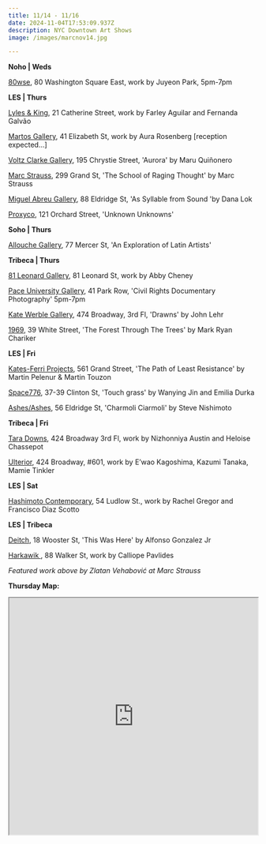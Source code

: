 ```yaml
---
title: 11/14 - 11/16
date: 2024-11-04T17:53:09.937Z
description: NYC Downtown Art Shows
image: /images/marcnov14.jpg

---
```

**N﻿oho | Weds**

[80wse](https://80wse.org/), 80 Washington Square East, work by Juyeon Park, 5pm-7pm

**L﻿ES | Thurs**

[Lyles & King](https://lylesandking.com/), 21 Catherine Street, work by Farley Aguilar and Fernanda Galvão

[Martos Gallery](https://www.martosgallery.com/exhibitions/109-aura-rosenberg/overview/), 41 Elizabeth St, work by Aura Rosenberg \[reception expected...]

[Voltz Clarke Gallery](https://voltzclarke.com/exhibitions/maru-quinonero-aurora), 195 Chrystie Street, 'Aurora' by Maru Quiñonero

[Marc Strauss](https://marcstraus.com/exhibitions/155-zlatan-vehabovic-the-school-of-raging-thought/press_release_text/), 299 Grand St, 'The School of Raging Thought' by Marc Strauss

[Miguel Abreu Gallery](https://miguelabreugallery.com/exhibitions/), 88 Eldridge St, 'As Syllable from Sound 'by Dana Lok

[Proxyco](https://www.proxycogallery.com/unknown-unknowns/), 121 Orchard Street, 'Unknown Unknowns'

**S﻿oho | Thurs**

[Allouche Gallery](https://allouchegallery.com/), 77 Mercer St, 'An Exploration of Latin Artists' 

**Tribeca | Thurs**

[81 Leonard Gallery](https://81leonardgallery.com/), 81 Leonard St, work by Abby Cheney

[Pace University Gallery](https://www.pace.edu/dyson/life-dyson/art-gallery), 41 Park Row, 'Civil Rights Documentary Photography' 5pm-7pm

[Kate Werble Gallery](https://www.katewerblegallery.com/), 474 Broadway, 3rd Fl, 'Drawns' by John Lehr

[1969](http://www.1969gallery.com/upcoming), 39 White Street, 'The Forest Through The Trees' by Mark Ryan Chariker

**L﻿ES | Fri**

[Kates-Ferri Projects](https://www.katesferriprojects.com/), 561 Grand Street, 'The Path of Least Resistance' by Martin Pelenur & Martin Touzon

[Space776](https://www.space776.com/), 37-39 Clinton St, 'Touch grass' by Wanying Jin and Emilia Durka

[Ashes/Ashes](https://www.instagram.com/ashesonashes), 56 Eldridge St, 'Charmoli Ciarmoli' by Steve Nishimoto

**T﻿ribeca | Fri**

[Tara Downs](https://taradowns.com/), 424 Broadway 3rd Fl, work by Nizhonniya Austin and Heloise Chassepot

[Ulterior](http://www.ulteriorgallery.com/), 424 Broadway, #601, work by E’wao Kagoshima, Kazumi Tanaka, Mamie Tinkler

**L﻿ES | Sat**

[Hashimoto Contemporary](https://www.hashimotocontemporary.com/exhibitions/current/), 54 Ludlow St., work by Rachel Gregor and Francisco Diaz Scotto

**L﻿ES | Tribeca** 

[Deitch](https://deitch.com/new-york/exhibitions/alfonso-gonzlez-jr-this-was-here), 18 Wooster St, 'This Was Here' by Alfonso Gonzalez Jr

[Harkawik ](https://www.harkawik.com/), 88 Walker St, work by Calliope Pavlides

*F﻿eatured work above by Zlatan Vehabović at Marc Strauss*

**T﻿hursday Map:**

<iframe src="https://www.google.com/maps/d/u/1/embed?mid=1o3wg8Umys4skBTGar8QUO-5liKWaZAU&ehbc=2E312F" width="100%" height="480"></iframe>